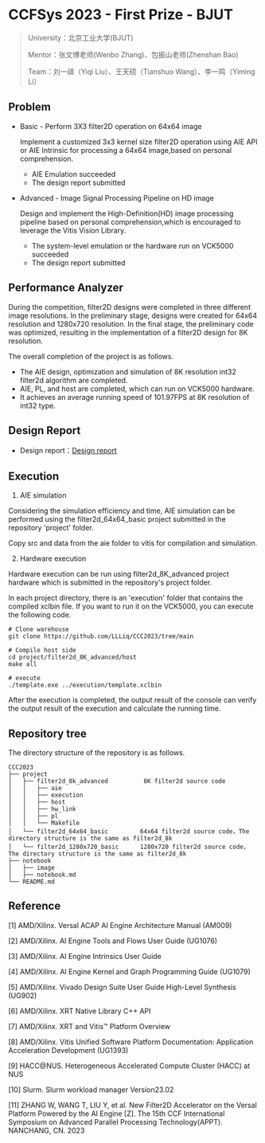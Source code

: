 # CCFSys 2023 - First Prize - BJUT

> University：北京工业大学(BJUT)
> 
> Mentor：张文博老师(Wenbo Zhang)、包振山老师(Zhenshan Bao)
> 
> Team：刘一祺（Yiqi Liu）、王天硕（Tianshuo Wang）、李一鸣（Yiming Li）


 ## Problem

- Basic  - Perform 3X3 filter2D operation on 64x64 image

    Implement a customized 3x3 kernel size filter2D operation using AIE API or AIE Intrinsic for processing a 64x64 image,based on personal comprehension.

    - AIE Emulation succeeded
    - The design report submitted

- Advanced  - Image Signal Processing Pipeline on HD image

    Design and implement the High-Definition(HD) image processing pipeline based on personal comprehension,which is encouraged to leverage the Vitis Vision Library.

    - The system-level emulation or the hardware run on VCK5000 succeeded
    - The design report submitted
      
## Performance Analyzer

During the competition, filter2D designs were completed in three different image resolutions. In the preliminary stage, designs were created for 64x64 resolution and 1280x720 resolution. In the final stage, the preliminary code was optimized, resulting in the implementation of a filter2D design for 8K resolution.

The overall completion of the project is as follows.

- The AIE design, optimization and simulation of 8K resolution int32 filter2d algorithm are completed.
- AIE, PL, and host are completed, which can run on VCK5000 hardware.
- It achieves an average running speed of 101.97FPS at 8K resolution of int32 type.

## Design Report

- Design report：[Design report](https://github.com/LLLiq/ccc2023_liq/blob/finals/%E5%8C%97%E4%BA%AC%E5%B7%A5%E4%B8%9A%E5%A4%A7%E5%AD%A6%E6%9E%81%E5%85%89%E9%98%9F%E6%8A%80%E6%9C%AF%E6%8A%A5%E5%91%8A_%E5%86%B3%E8%B5%9B.pdf)

## Execution

1. AIE simulation

Considering the simulation efficiency and time, AIE simulation can be performed using the filter2d_64x64_basic project submitted in the repository 'project' folder.

Copy src and data from the aie folder to vitis for compilation and simulation.

2. Hardware execution

Hardware execution can be run using filter2d_8K_advanced project hardware which is submitted in the repository's project folder.

In each project directory, there is an 'execution' folder that contains the compiled xclbin file. If you want to run it on the VCK5000, you can execute the following code.

```shell
# Clone warehouse
git clone https://github.com/LLLiq/CCC2023/tree/main

# Compile host side
cd project/filter2d_8K_advanced/host
make all

# execute
./template.exe ../execution/template.xclbin
```

After the execution is completed, the output result of the console can verify the output result of the execution and calculate the running time.

## Repository tree
The directory structure of the repository is as follows.
```
CCC2023
├── project
│   ├── filter2d_8k_advanced          8K filter2d source code
│   │   ├── aie
│   │   ├── execution
│   │   ├── host
│   │   ├── hw_link
│   │   ├── pl
│   │   └── Makefile
│   └── filter2d_64x64_basic         64x64 filter2d source code，The directory structure is the same as filter2d_8k
│   └── filter2d_1280x720_basic      1280x720 filter2d source code，The directory structure is the same as filter2d_8k
├── notebook
│   ├── image
│   ├── notebook.md
└── README.md
```

## Reference
[1] AMD/Xilinx. Versal ACAP AI Engine Architecture Manual (AM009)

[2] AMD/Xilinx. AI Engine Tools and Flows User Guide (UG1076) 

[3] AMD/Xilinx. AI Engine Intrinsics User Guide

[4] AMD/Xilinx. AI Engine Kernel and Graph Programming Guide (UG1079)

[5] AMD/Xilinx. Vivado Design Suite User Guide High-Level Synthesis (UG902)

[6] AMD/Xilinx. XRT Native Library C++ API

[7] AMD/Xilinx. XRT and Vitis™ Platform Overview

[8] AMD/Xilinx. Vitis Unified Software Platform Documentation: Application Acceleration Development (UG1393)

[9] HACC@NUS. Heterogeneous Accelerated Compute Cluster (HACC) at NUS

[10] Slurm. Slurm workload manager Version23.02

[11]	ZHANG W, WANG T, LIU Y, et al. New Filter2D Accelerator on the Versal Platform Powered by the AI Engine [Z]. The 15th CCF International Symposium on Advanced Parallel Processing Technology(APPT). NANCHANG, CN. 2023

